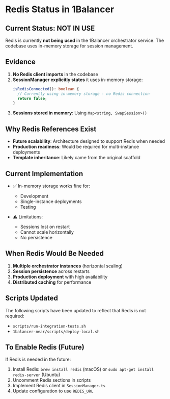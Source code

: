 # Redis Status in 1Balancer

## Current Status: NOT IN USE

Redis is currently **not being used** in the 1Balancer orchestrator service. The codebase uses in-memory storage for session management.

## Evidence

1. **No Redis client imports** in the codebase
2. **SessionManager explicitly states** it uses in-memory storage:
   ```typescript
   isRedisConnected(): boolean {
     // Currently using in-memory storage - no Redis connection
     return false;
   }
   ```
3. **Sessions stored in memory**: Using `Map<string, SwapSession>()`

## Why Redis References Exist

- **Future scalability**: Architecture designed to support Redis when needed
- **Production readiness**: Would be required for multi-instance deployments
- **Template inheritance**: Likely came from the original scaffold

## Current Implementation

- ✅ In-memory storage works fine for:
  - Development
  - Single-instance deployments
  - Testing
  
- ⚠️ Limitations:
  - Sessions lost on restart
  - Cannot scale horizontally
  - No persistence

## When Redis Would Be Needed

1. **Multiple orchestrator instances** (horizontal scaling)
2. **Session persistence** across restarts
3. **Production deployment** with high availability
4. **Distributed caching** for performance

## Scripts Updated

The following scripts have been updated to reflect that Redis is not required:
- `scripts/run-integration-tests.sh`
- `1balancer-near/scripts/deploy-local.sh`

## To Enable Redis (Future)

If Redis is needed in the future:

1. Install Redis: `brew install redis` (macOS) or `sudo apt-get install redis-server` (Ubuntu)
2. Uncomment Redis sections in scripts
3. Implement Redis client in `SessionManager.ts`
4. Update configuration to use `REDIS_URL`